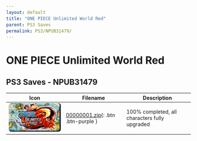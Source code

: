 ```yaml
---
layout: default
title: "ONE PIECE Unlimited World Red"
parent: PS3 Saves
permalink: PS3/NPUB31479/
---
```

# ONE PIECE Unlimited World Red

## PS3 Saves - NPUB31479

| Icon | Filename | Description |
|------|----------|-------------|
| ![ONE PIECE Unlimited World Red](ICON0.PNG) | [00000001.zip](00000001.zip){: .btn .btn-purple } | 100% completed, all characters fully upgraded |

